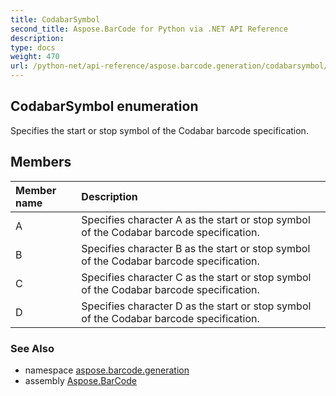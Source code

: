 ```yaml
---
title: CodabarSymbol
second_title: Aspose.BarCode for Python via .NET API Reference
description: 
type: docs
weight: 470
url: /python-net/api-reference/aspose.barcode.generation/codabarsymbol/
---
```


## CodabarSymbol enumeration

Specifies the start or stop symbol of the Codabar barcode specification.

## Members
| Member name | Description |
| :- | :- |
|A|Specifies character A as the start or stop symbol of the Codabar barcode specification.|
|B|Specifies character B as the start or stop symbol of the Codabar barcode specification.|
|C|Specifies character C as the start or stop symbol of the Codabar barcode specification.|
|D|Specifies character D as the start or stop symbol of the Codabar barcode specification.|

### See Also

* namespace [aspose.barcode.generation](/barcode/python-net/api-reference/aspose.barcode.generation/)
* assembly [Aspose.BarCode](/barcode/python-net/api-reference/)

